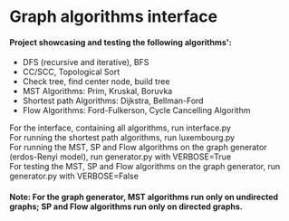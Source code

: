 # Graph algorithms interface

#### Project showcasing and testing the following algorithms':
- DFS (recursive and iterative), BFS
- CC/SCC, Topological Sort
- Check tree, find center node, build tree
- MST Algorithms: Prim, Kruskal, Boruvka
- Shortest path Algorithms: Dijkstra, Bellman-Ford
- Flow Algorithms: Ford-Fulkerson, Cycle Cancelling Algorithm

For the interface, containing all algorithms, run interface.py\
For running the shortest path algorithms, run luxembourg.py\
For running the MST, SP and Flow algorithms on the graph generator (erdos-Renyi model), run generator.py with VERBOSE=True\
For testing the MST, SP and Flow algorithms on the graph generator, run generator.py with VERBOSE=False

#### Note: For the graph generator, MST algorithms run only on undirected graphs; SP and Flow algorithms run only on directed graphs.
